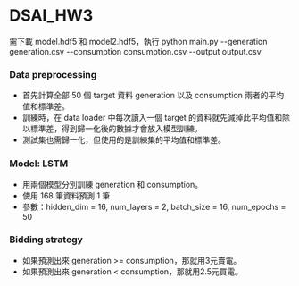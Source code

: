 # DSAI_HW3

需下載 model.hdf5 和 model2.hdf5，執行 python main.py --generation generation.csv --consumption consumption.csv --output output.csv

### Data preprocessing 
- 首先計算全部 50 個 target 資料 generation 以及 consumption 兩者的平均值和標準差。
- 訓練時，在 data loader 中每次讀入一個 target 的資料就先減掉此平均值和除以標準差，得到歸一化後的數據才會放入模型訓練。
- 測試集也需歸一化，但使用的是訓練集的平均值和標準差。


### Model: LSTM
- 用兩個模型分別訓練 generation 和 consumption。
- 使用 168 筆資料預測 1 筆
- 參數：hidden_dim = 16, num_layers = 2, batch_size = 16, num_epochs = 50



### Bidding strategy
- 如果預測出來 generation >= consumption，那就用3元賣電。
- 如果預測出來 generation < consumption，那就用2.5元買電。




